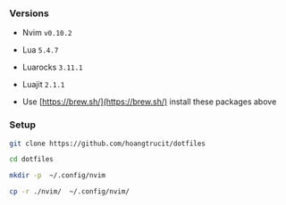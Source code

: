 ### Versions
- Nvim `v0.10.2`
- Lua `5.4.7`
- Luarocks `3.11.1`
- Luajit `2.1.1`

- Use [https://brew.sh/](https://brew.sh/) install these packages above

### Setup
```bash
git clone https://github.com/hoangtrucit/dotfiles 

cd dotfiles

mkdir -p  ~/.config/nvim

cp -r ./nvim/  ~/.config/nvim/
```
